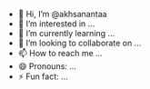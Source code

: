 - 👋 Hi, I’m @akhsanantaa
- 👀 I’m interested in ...
- 🌱 I’m currently learning ...
- 💞️ I’m looking to collaborate on ...
- 📫 How to reach me ...
- 😄 Pronouns: ...
- ⚡ Fun fact: ...

<!---
akhsanantaa/akhsanantaa is a ✨ special ✨ repository because its `README.md` (this file) appears on your GitHub profile.
You can click the Preview link to take a look at your changes.
--->
